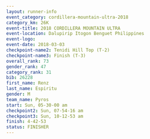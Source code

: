 ```yaml
---
layout: runner-info 
event_category: cordillera-mountain-ultra-2018 
category_km: 26K 
event-title: 2018 CORDILLERA MOUNTAIN ULTRA 
event-location: Dalupirip Itogon Benguet Philippines 
event-logo: 
event-date: 2018-03-03 
checkpoint-name2: Tenidi Hill Top (T-2) 
checkpoint-name3: Finish (T-3) 
overall_rank: 73
gender_rank: 47
category_rank: 31
bib: 26228
first_name: Renz
last_name: Espiritu
gender: M
team_name: Pyros
start: Sun, 05-30-00 am
checkpoint2: Sun, 07-54-16 am
checkpoint3: Sun, 10-12-53 am
finish: 4-42-53
status: FINISHER
---
```

